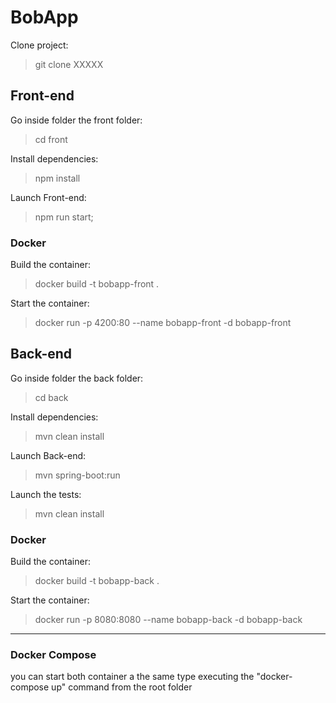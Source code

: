 # BobApp

Clone project:

> git clone XXXXX

## Front-end

Go inside folder the front folder:

> cd front

Install dependencies:

> npm install

Launch Front-end:

> npm run start;

### Docker

Build the container:

> docker build -t bobapp-front .

Start the container:

> docker run -p 4200:80 --name bobapp-front -d bobapp-front

## Back-end

Go inside folder the back folder:

> cd back

Install dependencies:

> mvn clean install

Launch Back-end:

> mvn spring-boot:run

Launch the tests:

> mvn clean install

### Docker

Build the container:

> docker build -t bobapp-back .

Start the container:

> docker run -p 8080:8080 --name bobapp-back -d bobapp-back

---

### Docker Compose

you can start both container a the same type executing the "docker-compose up" command from the root folder
